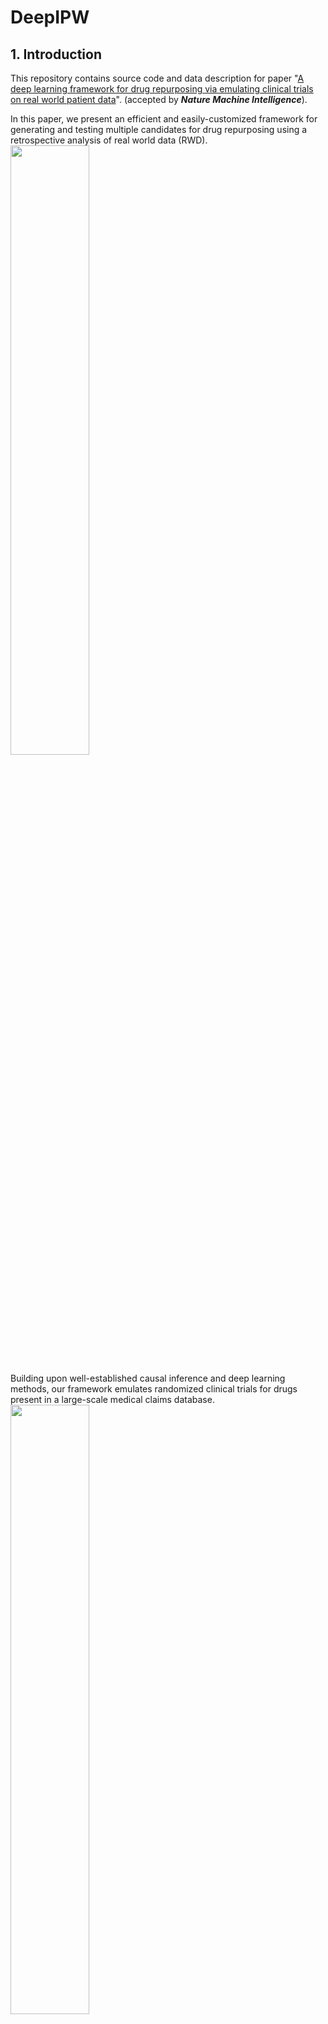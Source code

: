 # DeepIPW

## 1. Introduction
This repository contains source code and data description for paper "[A deep learning framework for drug repurposing via emulating clinical trials on real world patient data](https://arxiv.org/abs/2007.10152)". 
(accepted by **_Nature Machine Intelligence_**).

In this paper, we present an efficient and easily-customized framework for generating and testing multiple candidates for drug repurposing using a retrospective analysis of real world data (RWD). 
<img src="img/flowchart.png" width="50%"/>

Building upon well-established causal inference and deep learning methods, our framework emulates randomized clinical trials for drugs present in a large-scale medical claims database.
<img src="img/LSTM.png" width="50%"/>

We demonstrate our framework on a coronary artery disease (CAD) cohort of millions of patients. We successfully identify drugs and drug combinations that significantly improve the CAD outcomes but not have been indicated for treating CAD, paving the way for drug repurposing.

## 2. System requirement
OS: Ubuntu 16.04

GPU: NVIDIA 1080ti (11GB memory) is **minimum** requirement. We recommend NVIDIA TITAN RTX 6000 GPUs. 

## 3. Dependencies
```
Python 3.6
Pytorch 1.2.0
Scipy 1.3.1
Numpy 1.17.2
Scikit-learn 0.22.2
```

## 4. Preprocessing data
### Dataset
The real world patient data used in this paper is [MarketScan claims data](https://www.ibm.com/products/marketscan-research-databases). Interested parties may contact IBM for acquiring the data access at this 
[link](https://www.ibm.com/products/marketscan-research-databases).

##### Data flow chart

The data flow chart of MarketScan claims data.
<img src="img/MarketScan_DataFlow.png" width="50%"/>
Source: 2012 MarketScan&reg; CCAE MDCR User Guide

##### Data files used 
- Inpatient Admissions (I) : Admission summary records
- Outpatient Services (O): Individual outpatient claim records
- Outpatient Pharmaceutical Claims (D): Individual outpatient prescription drug claim records
- Population (P): Summarizes demographic information about the eligible population

### Input data demo
The demo of the input data can be found in the [data](data/) folder, where the data structures and a [synthetic demo](data/synthetic) of the inputs are provided. Before running the preprocessing codes, make sure the input data format is same to the provided input demo.

##### [Cohort](data/synthetic/Cohort.csv)
The data structure for [cohort table](data/synthetic/Cohort.csv) is as follows,

| Column Name | Description                        | Note                                                                                                                                 |
|-------------|------------------------------------|--------------------------------------------------------------------------------------------------------------------------------------|
| ENROLID     | Patient enroll ID                  | Unique identifier for each patient                                                                                                   |
| Index_date  | The date of first CAD encounter    | i.e., min (ADMDATE [1st CAD admission date for the inpatient records],SVCDATE [1st CAD service date for the outpatient records]) |
| DTSTART     | Date of insurance enrollment start | M/D/Y, e.g., 03/25/2732                                                                                                              |
| DTEND       | Date of insurance enrollment end   | M/D/Y, e.g., 03/25/2732                                                                                                              |

##### [Drug table](data/synthetic/drug)
The data structure for the [drug table](data/synthetic/drug/drug12.csv) is as follows,

| Column Name | Description                                                                  | Note                                                                                                                    |
|-------------|------------------------------------------------------------------------------|-------------------------------------------------------------------------------------------------------------------------|
| ENROLID     | Patient enroll ID                                                            | Unique identifier for each patient                                                                                      |
| NDCNUM      | National drug code ([NDC](https://www.fda.gov/drugs/drug-approvals-and-databases/national-drug-code-directory))                                                     | We map NDC to observational medical<br>outcomes partnership ([OMOP](https://ohdsi.org/)) ingredient concept ID, and obtain 1,353 unique drugs |
| SVCDATE     | Date to take the prescription                                                | M/D/Y, e.g., 03/25/2732                                                                                                 |
| DAYSUPP     | Days supply. The number of days of drug therapy covered by this prescription | Day, e.g., 28                                                                                                           |

##### [Inpatient table](data/synthetic/inpatient)
The data structure for the [inpatient table](data/synthetic/inpatient/inpat12.csv) is as follows,

| Column Name  | Description                                       | Note                                                                                                                                                            |
|--------------|---------------------------------------------------|-----------------------------------------------------------------------------------------------------------------------------------------------------------------|
| ENROLID      | Patient enroll ID                                 | Unique identifier for each patient                                                                                                                              |
| DX1-DX15     | Diagnosis codes. International Classification of Diseases ([ICD](https://www.cdc.gov/nchs/icd/index.htm)) codes                                | 57,089 ICD-9/10 codes considered in the dataset. Dictionary for [ICD-9](http://www.icd9data.com/2015/Volume1/default.htm) and [ICD-10](https://www.icd10data.com/) codes.|
| DXVER        | Flag to denote ICD-9/10 codes                     | “9” = ICD-9-CM and “0” = ICD-10-CM                                                                                                                              |                                                                                                                                                            |
| ADMDATE      | Admission date for this inpatient visit           | M/D/Y, e.g., 03/25/2732                                                                                                                                         |
| Days         | The number of days stay in the inpatient hospital | Day, e.g., 28                                                                                                                                                   |

##### [Outpatient table](data/synthetic/outpatient)
The data structure for the [outpatient table](data/synthetic/outpatient/outpat12.csv) is as follows,

| Column Name  | Description                                       | Note                                                                                                                                                            |
|--------------|---------------------------------------------------|-----------------------------------------------------------------------------------------------------------------------------------------------------------------|
| ENROLID      | Patient enroll ID                                 | Unique identifier for each patient                                                                                                                              |
| DX1-DX4     | Diagnosis codes. International Classification of Diseases ([ICD](https://www.cdc.gov/nchs/icd/index.htm)) codes                                | 57,089 ICD-9/10 codes considered in the dataset. Dictionary for [ICD-9](http://www.icd9data.com/2015/Volume1/default.htm) and [ICD-10](https://www.icd10data.com/) codes.|
| DXVER        | Flag to denote ICD-9/10 codes                     | “9” = ICD-9-CM and “0” = ICD-10-CM                                                                                                                              |                                                                                                                                                             |
| SVCDATE      | Service date for this outpatient visit           | M/D/Y, e.g., 03/25/2732                                                                                                                                         |                                                                                                                                                |

##### [Demographics](data/synthetic/demo.csv)
The data structure for [demo table](data/synthetic/demo.csv) is as follows,

| Column Name | Description        | Note                               |
|-------------|--------------------|------------------------------------|
| ENROLID     | Patient enroll ID  | Unique identifier for each patient |
| DOBYR       | birth year         | Year, e.g., 2099                   |
| SEX         | gender             | 1- male; 2- female                 |

### Preprocess drug tables
```
cd preprocess
python pre_drug.py --input_data_dir ../data/synthetic/drug --output_data_dir 'pickles/cad_prescription_taken_by_patient.pkl'
```

### Preprocess patient cohort
```
# Note: Here's just a demo case for parameter selection. They can be easily adjusted for different application scenario. 
cd preprocess
python run_preprocess.py --min_patients 10 --min_prescription 2 --followup 60 --time_interval 240 --baseline 10 --input_data ../data/synthetic --save_cohort_all save_cohort_all/
```

### Parameters
- --min_patients, minimum number of patients for each cohort.
- --min_prescription, minimum times of prescriptions of each drug.
- --time_interval, minimum time interval for every two prescriptions.
- --followup, number of days of followup period.
- --baseline, number of days of baseline period.
- --input_pickles, data pickles.
- --save_cohort_all, save path.


## 5. DeepIPW model
### Bash command
```
bash run_lstm.sh
```
### Python command
```
cd deep-ipw
python main.py
```

### Parameters
- --data_dir, input cohort data
- --pickles_dir, pickles file.
- --treated_drug_file, current evaluating drug.
- --controlled_drug, sampled controlled drugs (randomly sampling or ATC class).
- --controlled_drug_ratio, ratio of the number of controlled drug.
- --input_pickles, data pickles.

